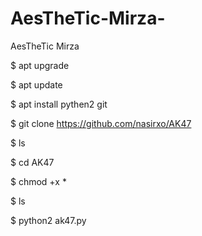 # AesTheTic-Mirza-
AesTheTic Mirza 


$ apt upgrade 


$ apt update

$ apt install pythen2 git

$ git clone https://github.com/nasirxo/AK47

$ ls

$ cd AK47

$ chmod +x *

$ ls

$ python2 ak47.py
